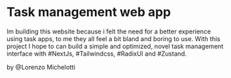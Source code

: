 # Task management web app

Im building this website because i felt the need for a better experience using task apps, to me they all feel a bit bland and boring to use. With this project I hope to can build a simple and optimized, novel task management interface with #NextJs, #Tailwindcss, #RadixUI and #Zustand.

by @Lorenzo Michelotti
